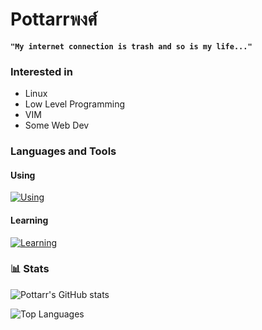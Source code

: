 # Pottarrพงศ์

**`"My internet connection is trash and so is my life..."`**

### Interested in

- Linux
- Low Level Programming
- VIM
- Some Web Dev

### Languages and Tools

#### Using

[![Using](https://skillicons.dev/icons?i=rust,python,markdown,html,css,typescript,javascript,react,tailwind,c,cpp&theme=dark)](https://skillicons.dev)


#### Learning

[![Learning](https://skillicons.dev/icons?i=neovim,vim,linux,arch,nix,debian,bash,go,latex,discordjs&theme=dark)](https://skillicons.dev)


### 📊 Stats

![Pottarr's GitHub stats](https://github-readme-stats.vercel.app/api?username=Pottarr&show_icons=true&theme=gotham)

![Top Languages](https://github-readme-stats.vercel.app/api/top-langs/?username=Pottarr&layout=donut-vertical&theme=gotham)